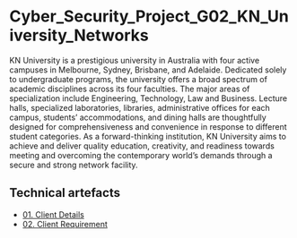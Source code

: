 # Cyber_Security_Project_G02_KN_University_Networks
KN University is a prestigious university in Australia with four active campuses in Melbourne, Sydney, Brisbane, and Adelaide. Dedicated solely to undergraduate programs, the university offers a broad spectrum of academic disciplines across its four faculties. The major areas of specialization include Engineering, Technology, Law and Business. Lecture halls, specialized laboratories, libraries, administrative offices for each campus, students’ accommodations, and dining halls are thoughtfully designed for comprehensiveness and convenience in response to different student categories. As a forward-thinking institution, KN University aims to achieve and deliver quality education, creativity, and readiness towards meeting and overcoming the contemporary world’s demands through a secure and strong network facility.
## Technical artefacts

- [01. Client Details](Technical_Artifacts/01_Client_Details/Client_details.md)
- [02. Client Requirement](Technical_Artifacts/02_Client_requirements/Client_Requirements.md)
